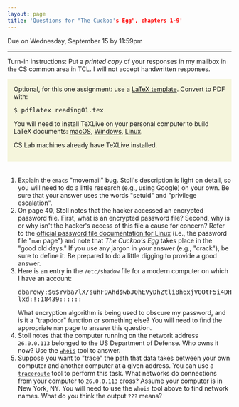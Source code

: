 ```yaml
---
layout: page
title: 'Questions for "The Cuckoo's Egg", chapters 1-9'
---
```


<style>
  blockquote {
    background: #f9f9f9;
    border-left: 10px solid #ccc;
    margin: 1.5em 10px;
    padding: 0.5em 10px;
    quotes: "\201C""\201D""\2018""\2019";
  }

.latex sub {
  vertical-align: -0.1ex;
  margin-left: -0.1667em;
  margin-right: -0.025em;
}

.xetex sub {
  vertical-align: -0.1ex;
  margin-left: -0.1667em;
  margin-right: -0.125em;
}

.latex sub, .latex sup, .xetex sub {
  font-size: 0.9em;
  text-transform:uppercase;

}
.latex sup {
  font-size: 0.85em;
  vertical-align: -0.2em;
  margin-left: -0.26em;
  margin-right: -0.05em;
}
strong {
  font-size: larger;
  font-variant: small-caps;
  font-weight: bold;
}
table {
  border: solid 1px grey;
  border-collapse: collapse;
  border-spacing: 0;
}
table thead th {
  background-color: grey;
  border: solid 1px grey;
  color: white;
  padding: 10px;
  text-align: left;
}
table tbody td {
  border: solid 1px grey;
  color: #333;
  padding: 10px;
  text-shadow: 1px 1px 1px #fff;
}
.red {
color: red;
}
.blue {
color: blue;
}
hr.style12 {
height: 6px;
background: url(../../images/hr-12.png) repeat-x 0 0;
  border: 0;
}
b {
  font-family: sans-serif;
font-weight: 900;
}
.center {
margin: auto;
width: 100%;
text-align: center;
}
</style>

Due on Wednesday, September 15 by 11:59pm

<hr style="border-color: purple;" />

Turn-in instructions: Put a _printed copy_ of your responses in my mailbox in the CS common area in TCL.  I will not accept handwritten responses.

<div style="padding: 1em; background-color: beige;">
Optional, for this one assignment: use a <a href="reading01.tex">LaTeX template</a>.  Convert to PDF with:
<pre>
$ pdflatex reading01.tex
</pre>
You will need to install TeXLive on your personal computer to build LaTeX documents: <a href="https://www.tug.org/mactex/">macOS</a>, <a href="https://www.tug.org/texlive/windows.html">Windows</a>, <a href="https://www.tug.org/texlive/debian.html">Linux</a>.

CS Lab machines already have TeXLive installed.
</div>

<hr class="style12" />

1. Explain the <code>emacs</code> "movemail" bug.  Stoll's description is light on detail, so you will need to do a little research (e.g., using Google) on your own.  Be sure that your answer uses the words "setuid" and "privilege escalation".
1. On page 40, Stoll notes that the hacker accessed an encrypted password file.  First, what is an encrypted password file?  Second, why is or why isn't the hacker's access of this file a cause for concern?  Refer to the <a href="https://man7.org/linux/man-pages/man5/passwd.5.html" target="_blank">official password file documentation for Linux</a> (i.e., the password file "<code>man</code> page") and note that <em>The Cuckoo's Egg</em> takes place in the "good old days."  If you use any jargon in your answer (e.g., "crack"), be sure to define it.  Be prepared to do a little digging to provide a good answer.
1. Here is an entry in the <code>/etc/shadow</code> file for a modern computer on which I have an account:
   <pre>
   dbarowy:$6$Yvba7lX/suhF9Ahd$wbJ0hEVyDhZtli8h6xjV0OtF5i4DHNUsUw0FRpBw.W1tf9v/mAmEa/gyew2ggwsGwbFAt6EiWnMxaezfz4nAQ/:18439:0:99999:7:::
   lxd:!:18439::::::
   </pre>
   What encryption algorithm is being used to obscure my password, and is it a "trapdoor" function or something else?  You will need to find the appropriate <code>man</code> page to answer this question.
1. Stoll notes that the computer running on the network address <code>26.0.0.113</code> belonged to the US Department of Defense.  Who owns it now?  Use the <a href="https://lookup.icann.org/" target="_blank"><code>whois</code></a> tool to answer.
1. Suppose you want to "trace" the path that data takes between your own computer and another computer at a given address.  You can use a <a href="https://tools.keycdn.com/traceroute" target="_blank"><code>traceroute</code></a> tool to perform this task.  What networks do connections from your computer to <code>26.0.0.113</code> cross?  Assume your computer is in New York, NY.  You will need to use the <code>whois</code> tool above to find network names.  What do you think the output <code>???</code> means?
